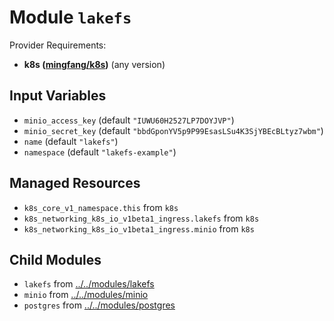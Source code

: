 
# Module `lakefs`

Provider Requirements:
* **k8s ([mingfang/k8s](https://registry.terraform.io/providers/mingfang/k8s/latest))** (any version)

## Input Variables
* `minio_access_key` (default `"IUWU60H2527LP7DOYJVP"`)
* `minio_secret_key` (default `"bbdGponYV5p9P99EsasLSu4K3SjYBEcBLtyz7wbm"`)
* `name` (default `"lakefs"`)
* `namespace` (default `"lakefs-example"`)

## Managed Resources
* `k8s_core_v1_namespace.this` from `k8s`
* `k8s_networking_k8s_io_v1beta1_ingress.lakefs` from `k8s`
* `k8s_networking_k8s_io_v1beta1_ingress.minio` from `k8s`

## Child Modules
* `lakefs` from [../../modules/lakefs](../../modules/lakefs)
* `minio` from [../../modules/minio](../../modules/minio)
* `postgres` from [../../modules/postgres](../../modules/postgres)

